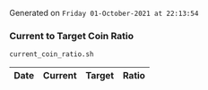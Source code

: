 Generated on `Friday 01-October-2021 at 22:13:54`

### Current to Target Coin Ratio
`current_coin_ratio.sh`

Date|Current|Target|Ratio
---|---|---|---
